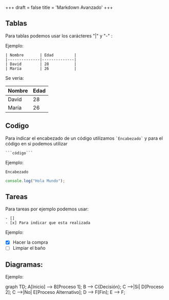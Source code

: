 +++
draft = false
title = 'Markdown Avanzado'
+++
## Tablas
Para tablas podemos usar los carácteres "|" y "-" :

Ejemplo: 

```
| Nombre       | Edad         |
|--------------|--------------|
| David        | 28           |
| María        | 26           |
```
Se veria: 

| Nombre       | Edad         |
|--------------|--------------|
| David        | 28           |
| María        | 26           |

## Codigo
Para indicar el encabezado de un código utilizamos ``` `Encabezado` ``` y para el código en si
podemos utilizar
``` 
```código``` 
```
Ejemplo:

`Encabezado`

```javascript
console.log("Hola Mundo");

```
## Tareas
Para tareas por ejemplo podemos usar:
``` 
- []  
- [x] Para indicar que esta realizada
```

Ejemplo:

- [x] Hacer la compra
- [ ] Limpiar el baño

## Diagramas: 



Ejemplo: 

<div class="mermaid">
graph TD;
    A[Inicio] --> B[Proceso 1];
    B --> C{Decisión};
    C -->|Sí| D[Proceso 2];
    C -->|No| E[Proceso Alternativo];
    D --> F[Fin];
    E --> F;
</div>
